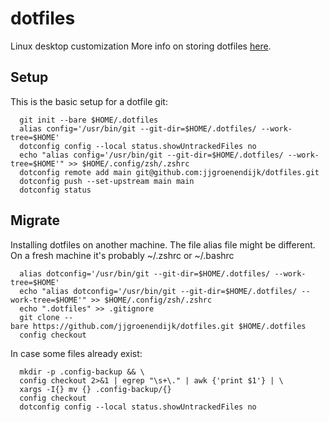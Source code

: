 # dotfiles
Linux desktop customization
More info on storing dotfiles [here](https://www.ackama.com/what-we-think/the-best-way-to-store-your-dotfiles-a-bare-git-repository-explained/).

## Setup
This is the basic setup for a dotfile git:

```
  git init --bare $HOME/.dotfiles
  alias config='/usr/bin/git --git-dir=$HOME/.dotfiles/ --work-tree=$HOME'
  dotconfig config --local status.showUntrackedFiles no
  echo "alias config='/usr/bin/git --git-dir=$HOME/.dotfiles/ --work-tree=$HOME'" >> $HOME/.config/zsh/.zshrc
  dotconfig remote add main git@github.com:jjgroenendijk/dotfiles.git
  dotconfig push --set-upstream main main
  dotconfig status
```

## Migrate
Installing dotfiles on another machine. The file alias file might be different. On a fresh machine it's probably ~/.zshrc or ~/.bashrc

```
  alias dotconfig='/usr/bin/git --git-dir=$HOME/.dotfiles/ --work-tree=$HOME'
  echo "alias dotconfig='/usr/bin/git --git-dir=$HOME/.dotfiles/ --work-tree=$HOME'" >> $HOME/.config/zsh/.zshrc
  echo ".dotfiles" >> .gitignore
  git clone --bare https://github.com/jjgroenendijk/dotfiles.git $HOME/.dotfiles
  config checkout
```

In case some files already exist:

```
  mkdir -p .config-backup && \
  config checkout 2>&1 | egrep "\s+\." | awk {'print $1'} | \
  xargs -I{} mv {} .config-backup/{}
  config checkout
  dotconfig config --local status.showUntrackedFiles no
```

